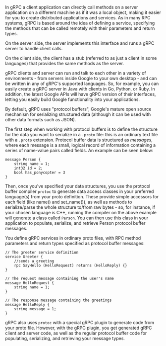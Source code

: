 In gRPC a client application can directly call methods on a server application on a different machine as if it was a local object, making it easier for you to create distributed applications and services. As in many RPC systems, gRPC is based around the idea of defining a service, specifying the methods that can be called remotely with their parameters and return types. 

On the server side, the server implements this interface and runs a gRPC server to handle client calls. 

On the client side, the client has a stub (referred to as just a client in some languages) that provides the same methods as the server. 

gRPC clients and server can run and talk to each other in a variety of environments - from servers inside Google to your own desktop - and can be written in any of gRPC's supported languages. So, for example, you can easily create a gRPC server in Java with clients in Go, Python, or Ruby. In addition, the latest Google APIs will have gRPC version of their interfaces, letting you easily build Google functionality into your applications. 

By default, gRPC uses "protocol buffers", Google's mature open source mechanism for serializing structured data (although it can be used with other data formats such as JSON). 

The first step when working with protocol buffers is to define the structure for the data you want to serialize in a `.proto` file: this is an ordinary text file with a `.proto` extension. Protocol buffer data is structured as *messages*, where each message is a small, logical record of information containing a series of name-value pairs called fields. An example can be seen below:
```
message Person {
    string name = 1;
    int32 id = 2;
    bool has_ponycopter = 3
}
```
Then, once you've specified your data structures, you use the protocol buffer compiler `protoc` to generate data access classes in your preferred language(s) from your proto definition. These provide simple accessors for each field (like name() and set_name()), as well as methods to serialize/parse the whole structure to/from raw bytes - so, for instance, if your chosen language is C++, running the compiler on the above example will generate a class called `Person`. You can then use this class in your application to populate, serialize, and retrieve Person protocol buffer messages. 

You define gRPC services in ordinary proto files, with RPC method parameters and return types specified as protocol buffer messages:
```
// The greeter service definition
service Greeter {
    //sends a greeting
    rpc SayHello (HelloRequest) returns (HelloReply) {}
}

// The request message containing the user's name
message HelloRequest {
    string name = 1;
}

// The response message containing the greetings
message HelloReply {
    string message = 1;
}
```

gRPC also uses `protoc` with a special gRPC plugin to generate code from your proto file. However, with the gRPC plugin, you get generated gRPC client and server code, as well as the regular protocol buffer code for populating, serializing, and retrieving your message types. 